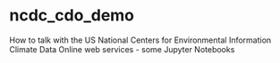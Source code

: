 # ncdc_cdo_demo
How to talk with the US National Centers for Environmental Information Climate Data Online web services - some Jupyter Notebooks

